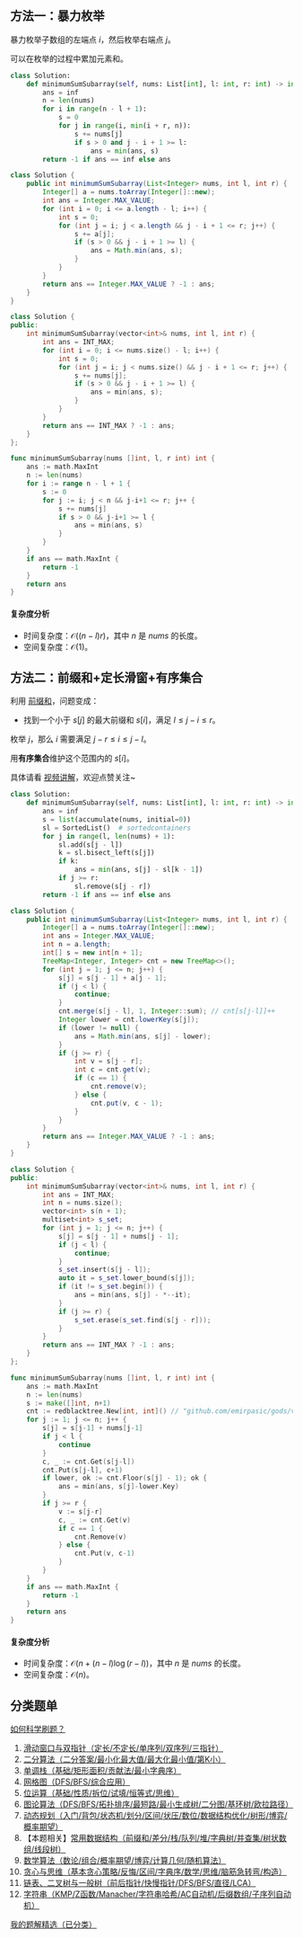 ## 方法一：暴力枚举

暴力枚举子数组的左端点 $i$，然后枚举右端点 $j$。

可以在枚举的过程中累加元素和。

```py [sol-Python3]
class Solution:
    def minimumSumSubarray(self, nums: List[int], l: int, r: int) -> int:
        ans = inf
        n = len(nums)
        for i in range(n - l + 1):
            s = 0
            for j in range(i, min(i + r, n)):
                s += nums[j]
                if s > 0 and j - i + 1 >= l:
                    ans = min(ans, s)
        return -1 if ans == inf else ans
```

```java [sol-Java]
class Solution {
    public int minimumSumSubarray(List<Integer> nums, int l, int r) {
        Integer[] a = nums.toArray(Integer[]::new);
        int ans = Integer.MAX_VALUE;
        for (int i = 0; i <= a.length - l; i++) {
            int s = 0;
            for (int j = i; j < a.length && j - i + 1 <= r; j++) {
                s += a[j];
                if (s > 0 && j - i + 1 >= l) {
                    ans = Math.min(ans, s);
                }
            }
        }
        return ans == Integer.MAX_VALUE ? -1 : ans;
    }
}
```

```cpp [sol-C++]
class Solution {
public:
    int minimumSumSubarray(vector<int>& nums, int l, int r) {
        int ans = INT_MAX;
        for (int i = 0; i <= nums.size() - l; i++) {
            int s = 0;
            for (int j = i; j < nums.size() && j - i + 1 <= r; j++) {
                s += nums[j];
                if (s > 0 && j - i + 1 >= l) {
                    ans = min(ans, s);
                }
            }
        }
        return ans == INT_MAX ? -1 : ans;
    }
};
```

```go [sol-Go]
func minimumSumSubarray(nums []int, l, r int) int {
	ans := math.MaxInt
	n := len(nums)
	for i := range n - l + 1 {
		s := 0
		for j := i; j < n && j-i+1 <= r; j++ {
			s += nums[j]
			if s > 0 && j-i+1 >= l {
				ans = min(ans, s)
			}
		}
	}
	if ans == math.MaxInt {
		return -1
	}
	return ans
}
```

#### 复杂度分析

- 时间复杂度：$\mathcal{O}((n-l)r)$，其中 $n$ 是 $\textit{nums}$ 的长度。
- 空间复杂度：$\mathcal{O}(1)$。

## 方法二：前缀和+定长滑窗+有序集合

利用 [前缀和](https://leetcode.cn/problems/range-sum-query-immutable/solution/qian-zhui-he-ji-qi-kuo-zhan-fu-ti-dan-py-vaar/)，问题变成：

- 找到一个小于 $s[j]$ 的最大前缀和 $s[i]$，满足 $l\le j-i\le r$。

枚举 $j$，那么 $i$ 需要满足 $j-r\le i\le j-l$。

用**有序集合**维护这个范围内的 $s[i]$。

具体请看 [视频讲解](https://www.bilibili.com/video/BV1fFB4YGEZY/?t=3m47s)，欢迎点赞关注~

```py [sol-Python3]
class Solution:
    def minimumSumSubarray(self, nums: List[int], l: int, r: int) -> int:
        ans = inf
        s = list(accumulate(nums, initial=0))
        sl = SortedList()  # sortedcontainers
        for j in range(l, len(nums) + 1):
            sl.add(s[j - l])
            k = sl.bisect_left(s[j])
            if k:
                ans = min(ans, s[j] - sl[k - 1])
            if j >= r:
                sl.remove(s[j - r])
        return -1 if ans == inf else ans
```

```java [sol-Java]
class Solution {
    public int minimumSumSubarray(List<Integer> nums, int l, int r) {
        Integer[] a = nums.toArray(Integer[]::new);
        int ans = Integer.MAX_VALUE;
        int n = a.length;
        int[] s = new int[n + 1];
        TreeMap<Integer, Integer> cnt = new TreeMap<>();
        for (int j = 1; j <= n; j++) {
            s[j] = s[j - 1] + a[j - 1];
            if (j < l) {
                continue;
            }
            cnt.merge(s[j - l], 1, Integer::sum); // cnt[s[j-l]]++
            Integer lower = cnt.lowerKey(s[j]);
            if (lower != null) {
                ans = Math.min(ans, s[j] - lower);
            }
            if (j >= r) {
                int v = s[j - r];
                int c = cnt.get(v);
                if (c == 1) {
                    cnt.remove(v);
                } else {
                    cnt.put(v, c - 1);
                }
            }
        }
        return ans == Integer.MAX_VALUE ? -1 : ans;
    }
}
```

```cpp [sol-C++]
class Solution {
public:
    int minimumSumSubarray(vector<int>& nums, int l, int r) {
        int ans = INT_MAX;
        int n = nums.size();
        vector<int> s(n + 1);
        multiset<int> s_set;
        for (int j = 1; j <= n; j++) {
            s[j] = s[j - 1] + nums[j - 1];
            if (j < l) {
                continue;
            }
            s_set.insert(s[j - l]);
            auto it = s_set.lower_bound(s[j]);
            if (it != s_set.begin()) {
                ans = min(ans, s[j] - *--it);
            }
            if (j >= r) {
                s_set.erase(s_set.find(s[j - r]));
            }
        }
        return ans == INT_MAX ? -1 : ans;
    }
};
```

```go [sol-Go]
func minimumSumSubarray(nums []int, l, r int) int {
	ans := math.MaxInt
	n := len(nums)
	s := make([]int, n+1)
	cnt := redblacktree.New[int, int]() // "github.com/emirpasic/gods/v2/trees/redblacktree"
	for j := 1; j <= n; j++ {
		s[j] = s[j-1] + nums[j-1]
		if j < l {
			continue
		}
		c, _ := cnt.Get(s[j-l])
		cnt.Put(s[j-l], c+1)
		if lower, ok := cnt.Floor(s[j] - 1); ok {
			ans = min(ans, s[j]-lower.Key)
		}
		if j >= r {
			v := s[j-r]
			c, _ := cnt.Get(v)
			if c == 1 {
				cnt.Remove(v)
			} else {
				cnt.Put(v, c-1)
			}
		}
	}
	if ans == math.MaxInt {
		return -1
	}
	return ans
}
```

#### 复杂度分析

- 时间复杂度：$\mathcal{O}(n + (n-l)\log (r-l))$，其中 $n$ 是 $\textit{nums}$ 的长度。
- 空间复杂度：$\mathcal{O}(n)$。

## 分类题单

[如何科学刷题？](https://leetcode.cn/circle/discuss/RvFUtj/)

1. [滑动窗口与双指针（定长/不定长/单序列/双序列/三指针）](https://leetcode.cn/circle/discuss/0viNMK/)
2. [二分算法（二分答案/最小化最大值/最大化最小值/第K小）](https://leetcode.cn/circle/discuss/SqopEo/)
3. [单调栈（基础/矩形面积/贡献法/最小字典序）](https://leetcode.cn/circle/discuss/9oZFK9/)
4. [网格图（DFS/BFS/综合应用）](https://leetcode.cn/circle/discuss/YiXPXW/)
5. [位运算（基础/性质/拆位/试填/恒等式/思维）](https://leetcode.cn/circle/discuss/dHn9Vk/)
6. [图论算法（DFS/BFS/拓扑排序/最短路/最小生成树/二分图/基环树/欧拉路径）](https://leetcode.cn/circle/discuss/01LUak/)
7. [动态规划（入门/背包/状态机/划分/区间/状压/数位/数据结构优化/树形/博弈/概率期望）](https://leetcode.cn/circle/discuss/tXLS3i/)
8. 【本题相关】[常用数据结构（前缀和/差分/栈/队列/堆/字典树/并查集/树状数组/线段树）](https://leetcode.cn/circle/discuss/mOr1u6/)
9. [数学算法（数论/组合/概率期望/博弈/计算几何/随机算法）](https://leetcode.cn/circle/discuss/IYT3ss/)
10. [贪心与思维（基本贪心策略/反悔/区间/字典序/数学/思维/脑筋急转弯/构造）](https://leetcode.cn/circle/discuss/g6KTKL/)
11. [链表、二叉树与一般树（前后指针/快慢指针/DFS/BFS/直径/LCA）](https://leetcode.cn/circle/discuss/K0n2gO/)
12. [字符串（KMP/Z函数/Manacher/字符串哈希/AC自动机/后缀数组/子序列自动机）](https://leetcode.cn/circle/discuss/SJFwQI/)

[我的题解精选（已分类）](https://github.com/EndlessCheng/codeforces-go/blob/master/leetcode/SOLUTIONS.md)
